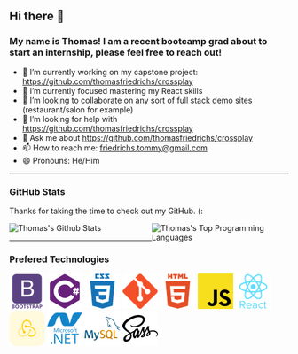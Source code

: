 ## Hi there 👋
### My name is Thomas! I am a recent bootcamp grad about to start an internship, please feel free to reach out!

  - 🔭 I’m currently working on my capstone project: https://github.com/thomasfriedrichs/crossplay 
  - 🌱 I’m currently focused mastering my React skills
  - 👯 I’m looking to collaborate on any sort of full stack demo sites (restaurant/salon for example)
  - 🤔 I’m looking for help with https://github.com/thomasfriedrichs/crossplay 
  - 💬 Ask me about https://github.com/thomasfriedrichs/crossplay 
  - 📫 How to reach me: friedrichs.tommy@gmail.com
  - 😄 Pronouns: He/Him
<hr/>

### GitHub Stats
<div>
  <p>Thanks for taking the time to check out my GitHub. (:</p>
</div>
  <div>
    <img alt="Thomas's Github Stats" src="https://github-readme-stats.vercel.app/api?username=thomasfriedrichs&show_icons=true&theme=radical" style="display:inline-block;" width="49%"/>
    <img alt="Thomas's Top Programming Languages" src="https://github-readme-stats.vercel.app/api/top-langs/?username=thomasfriedrichs&layout=compact&theme=radical&langs_count=10" style="display:inline-block; float:right" width="49%"/>
  </div>
<hr/>

### Prefered Technologies

  ![Bootstrap Icon](./Assets/bootstrap.png) ![C Sharp Icon](./Assets/csharp.png) ![Css Icon](./Assets/css3.png) ![Git Icon](./Assets/git.png) ![Html Icon](./Assets/html5.png) ![Javascript Icon](./Assets/javascript.png) ![React Icon](./Assets/react.png) ![Redux Icon](./Assets/redux.png) ![Dot Net Icon](./Assets/microsoft-dotnet.png) ![My Sequel  Icon](./Assets/mysql.png) ![Sass Icon](./Assets/sass.png)
 
